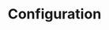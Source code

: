 ---
title: "Configuration"
description: "Manage configuration and sensitive data"
weight: 1
banner: "98e16360-a366-4b78-8e0a-031da07fdacb/images/configuration.png"
tags: [kubernetes,configuration]
categories: [kubernetes]
level: [introductory]
---